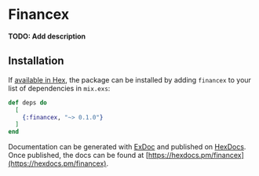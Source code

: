 # Financex

**TODO: Add description**

## Installation

If [available in Hex](https://hex.pm/docs/publish), the package can be installed
by adding `financex` to your list of dependencies in `mix.exs`:

```elixir
def deps do
  [
    {:financex, "~> 0.1.0"}
  ]
end
```

Documentation can be generated with [ExDoc](https://github.com/elixir-lang/ex_doc)
and published on [HexDocs](https://hexdocs.pm). Once published, the docs can
be found at [https://hexdocs.pm/financex](https://hexdocs.pm/financex).

